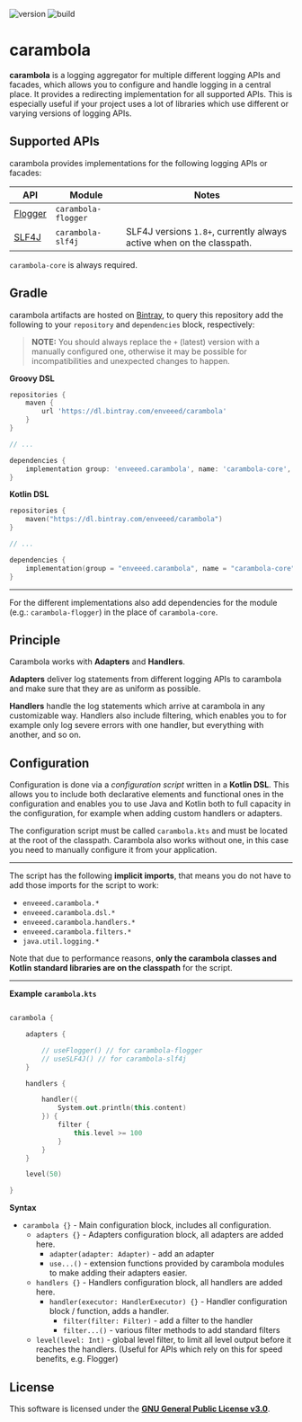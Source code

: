 ![version](https://img.shields.io/badge/dynamic/json.svg?color=%23AFB42B&label=latest&query=name&style=flat-square&url=https%3A%2F%2Fapi.bintray.com%2Fpackages%2Fenveeed%2Fcarambola%2Fcarambola-core%2Fversions%2F_latest&link=https://bintray.com/enveeed/carambola)
![build](https://img.shields.io/travis/com/enveeed/carambola.svg?style=flat-square)

# carambola

**carambola** is a logging aggregator for multiple different logging APIs and facades, 
which allows you to configure and handle logging in a central place. It provides a redirecting implementation for
all supported APIs. This is especially useful if your project uses a lot of libraries 
which use different or varying versions of logging APIs.

## Supported APIs

carambola provides implementations for the following logging APIs or facades:

| API | Module | Notes |
| --- | --- | --- |
| [Flogger][ref_flogger] | `carambola-flogger` |   |
| [SLF4J][ref_slf4j] | `carambola-slf4j` | SLF4J versions `1.8+`, currently always active when on the classpath. |

`carambola-core` is always required.

[ref_flogger]: https://github.com/google/flogger
[ref_slf4j]: https://slf4j.org
[ref_jul]: https://docs.oracle.com/en/java/javase/11/docs/api/java.logging/java/util/logging/LogManager.html

## Gradle

carambola artifacts are hosted on [Bintray](https://bintray.com/enveeed/carambola), to query this repository
add the following to your `repository` and `dependencies` block, respectively:

> **NOTE:** You should always replace the `+` (latest) version with a manually configured one, otherwise
> it may be possible for incompatibilities and unexpected changes to happen.

**Groovy DSL**
```Groovy
repositories {
    maven {
        url 'https://dl.bintray.com/enveeed/carambola'
    }
}

// ...

dependencies {
    implementation group: 'enveeed.carambola', name: 'carambola-core', version: '+'
}
```

**Kotlin DSL**
```Kotlin
repositories {
    maven("https://dl.bintray.com/enveeed/carambola")
}

// ...

dependencies {
    implementation(group = "enveeed.carambola", name = "carambola-core",version = "+")
}

```

---

For the different implementations also add dependencies for 
the module (e.g.: `carambola-flogger`) in the place of `carambola-core`.

## Principle

Carambola works with **Adapters** and **Handlers**.

**Adapters** deliver log statements
from different logging APIs to carambola and make sure that they are as uniform as possible.

**Handlers** handle the log statements which arrive at carambola in any customizable way.
Handlers also include filtering, which enables you to for example only log severe errors with
one handler, but everything with another, and so on. 

## Configuration

Configuration is done via a *configuration script* written in a **Kotlin DSL**. 
This allows you to include both declarative elements and functional ones in the configuration
and enables you to use Java and Kotlin both to full capacity in the configuration, for example
when adding custom handlers or adapters.

The configuration script must be called `carambola.kts` and must be located
at the root of the classpath. Carambola also works without one, in this case you need to manually
configure it from your application.

---

The script has the following **implicit imports**, 
that means you do not have to add those imports for the script to work:

- `enveeed.carambola.*`
- `enveeed.carambola.dsl.*`
- `enveeed.carambola.handlers.*`
- `enveeed.carambola.filters.*`
- `java.util.logging.*`

Note that due to performance reasons, 
**only the carambola classes and Kotlin standard libraries are on the classpath** for the script. 

---

**Example `carambola.kts`**
```Kotlin

carambola {

    adapters {

        // useFlogger() // for carambola-flogger
        // useSLF4J() // for carambola-slf4j
    }

    handlers {

        handler({
            System.out.println(this.content)
        }) {
            filter {
                this.level >= 100
            }
        }
    }

    level(50)

}
```

**Syntax**

- `carambola {}` - Main configuration block, includes all configuration.
  - `adapters {}` - Adapters configuration block, all adapters are added here.
    - `adapter(adapter: Adapter)` - add an adapter
    - `use...()` - extension functions provided by carambola modules to make adding their adapters easier.
  - `handlers {}` - Handlers configuration block, all handlers are added here.
    - `handler(executor: HandlerExecutor) {}` - Handler configuration block / function, adds a handler.
      - `filter(filter: Filter)` - add a filter to the handler
      - `filter...()` - various filter methods to add standard filters
  - `level(level: Int)` - global level filter, to limit all level output before it reaches the handlers. 
  (Useful for APIs which rely on this for speed benefits, e.g. Flogger)

## License

This software is licensed under the **[GNU General Public License v3.0](https://www.gnu.org/licenses/)**.